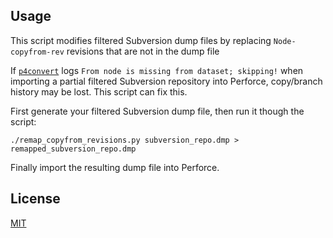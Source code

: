 Usage
-----

This script modifies filtered Subversion dump files by replacing `Node-copyfrom-rev` revisions that are not in the dump file

If [`p4convert`](https://swarm.workshop.perforce.com/projects/perforce-software-p4convert/) logs 
`From node is missing from dataset; skipping!` when importing a partial filtered Subversion repository into Perforce, copy/branch history may be lost. This script can fix this.

First generate your filtered Subversion dump file, then run it though the script:

    ./remap_copyfrom_revisions.py subversion_repo.dmp > remapped_subversion_repo.dmp
    
Finally import the resulting dump file into Perforce.

License
-------

[MIT](LICENSE)
